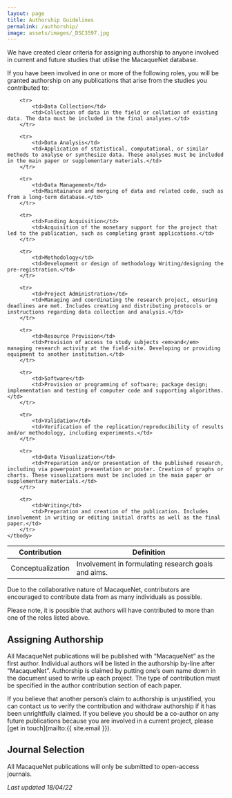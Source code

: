 ```yaml
---
layout: page
title: Authorship Guidelines
permalink: /authorship/
image: assets/images/_DSC3597.jpg
---
```


We have created clear criteria for assigning authorship to anyone involved in current and future studies that utilise the MacaqueNet database. 

If you have been involved in one or more of the following roles, you will be granted authorship on any publications that arise from the studies you contributed to:


<div class="table-wrapper" style="max-width: 700px">
<table>
    <thead>
        <tr>
            <th>Contribution</th>
            <th>Definition</th>
        </tr>
    </thead>
    <tbody>
        <tr>
            <td>Conceptualization</td>
            <td>Involvement in formulating research goals and aims.</td>
        </tr>

        <tr>
            <td>Data Collection</td>
            <td>Collection of data in the field or collation of existing data. The data must be included in the final analyses.</td>
        </tr>

        <tr>
            <td>Data Analysis</td>
            <td>Application of statistical, computational, or similar methods to analyse or synthesize data. These analyses must be included in the main paper or supplementary materials.</td>
        </tr>
        
        <tr>
            <td>Data Management</td>
            <td>Maintainance and merging of data and related code, such as from a long-term database.</td>
        </tr>

        <tr>
            <td>Funding Acquisition</td>
            <td>Acquisition of the monetary support for the project that led to the publication, such as completing grant applications.</td>
        </tr>

        <tr>
            <td>Methodology</td>
            <td>Development or design of methodology Writing/designing the pre-registration.</td>
        </tr>

        <tr>
            <td>Project Administration</td>
            <td>Managing and coordinating the research project, ensuring deadlines are met. Includes creating and distributing protocols or instructions regarding data collection and analysis.</td>
        </tr>

        <tr>
            <td>Resource Provision</td>
            <td>Provision of access to study subjects <em>and</em> managing research activity at the field-site. Developing or providing equipment to another institution.</td>
        </tr>

        <tr>
            <td>Software</td>
            <td>Provision or programming of software; package design; implementation and testing of computer code and supporting algorithms.</td>
        </tr>

        <tr>
            <td>Validation</td>
            <td>Verification of the replication/reproducibility of results and/or methodology, including experiments.</td>
        </tr>

        <tr>
            <td>Data Visualization</td>
            <td>Preparation and/or presentation of the published research, including via powerpoint presentation or poster. Creation of graphs or charts. These visualizations must be included in the main paper or supplementary materials.</td>
        </tr>

        <tr>
            <td>Writing</td>
            <td>Preparation and creation of the publication. Includes involvement in writing or editing initial drafts as well as the final paper.</td>
        </tr>
    </tbody>
</table>
</div>


Due to the collaborative nature of MacaqueNet, contributors are encouraged to contribute data from as many individuals as possible.

Please note, it is possible that authors will have contributed to more than one of the roles listed above.



## Assigning Authorship

All MacaqueNet publications will be published with “MacaqueNet” as the first author. Individual authors will be listed in the authorship by-line after “MacaqueNet”. Authorship is claimed by putting one’s own name down in the document used to write up each project. The type of contribution must be specified in the author contribution section of each paper.

If you believe that another person’s claim to authorship is unjustified, you can contact us to verify the contribution and withdraw authorship if it has been unrightfully claimed. If you believe you should be a co-author on any future publications because you are involved in a current project, please [get in touch](mailto:{{ site.email }}).

## Journal Selection

All MacaqueNet publications will only be submitted to open-access journals.


*Last updated 18/04/22*
